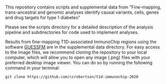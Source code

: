 This repository contains scripts and supplemental data from "Fine-mapping, trans-ancestral and genomic analyses identify causal variants, cells, genes and drug targets for type 1 diabetes"

Please see the scripts directory for a detailed description of the analysis pipeline and subdirectories for code used to implement analyses.

Results from fine-mapping T1D-associated ImmunoChip regions using the software [GUESSFM](https://github.com/chr1swallace/GUESSFM) are in the supplemental data directory. For easy access to the image files, we recommend cloning the repository to your local computer, which will allow you to open any image (.png) files with your preferred desktop image viewer.
You can do so by running the following command in your terminal:
```
git clone https://github.com/ccrobertson/t1d-immunochip-2020
```
